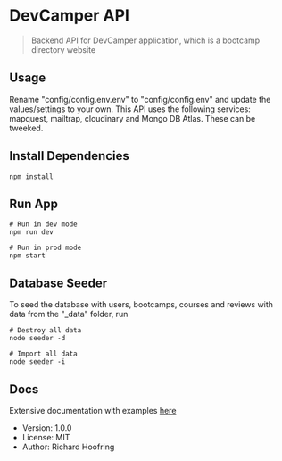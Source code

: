 # DevCamper API

> Backend API for DevCamper application, which is a bootcamp directory website

## Usage

Rename "config/config.env.env" to "config/config.env" and update the values/settings to your own.
This API uses the following services: mapquest, mailtrap, cloudinary and Mongo DB Atlas. These can be tweeked.

## Install Dependencies

```
npm install
```

## Run App

```
# Run in dev mode
npm run dev

# Run in prod mode
npm start
```

## Database Seeder

To seed the database with users, bootcamps, courses and reviews with data from the "\_data" folder, run

```
# Destroy all data
node seeder -d

# Import all data
node seeder -i
```

## Docs

Extensive documentation with examples [here](https://hoofsoft-devcamper-api.herokuapp.com/)

- Version: 1.0.0
- License: MIT
- Author: Richard Hoofring
